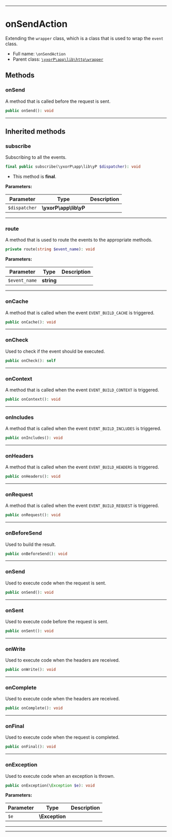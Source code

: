 ***

# onSendAction

Extending the `wrapper` class, which is a class that is used to wrap the `event` class.

* Full name: `\onSendAction`
* Parent class: [`\yxorP\app\lib\http\wrapper`](./yxorP/app/lib/http/wrapper.md)

## Methods

### onSend

A method that is called before the request is sent.

```php
public onSend(): void
```

***

## Inherited methods

### subscribe

Subscribing to all the events.

```php
final public subscribe(\yxorP\app\lib\yP $dispatcher): void
```

* This method is **final**.

**Parameters:**

| Parameter | Type | Description |
|-----------|------|-------------|
| `$dispatcher` | **\yxorP\app\lib\yP** |  |

***

### route

A method that is used to route the events to the appropriate methods.

```php
private route(string $event_name): void
```

**Parameters:**

| Parameter | Type | Description |
|-----------|------|-------------|
| `$event_name` | **string** |  |

***

### onCache

A method that is called when the event `EVENT_BUILD_CACHE` is triggered.

```php
public onCache(): void
```

***

### onCheck

Used to check if the event should be executed.

```php
public onCheck(): self
```

***

### onContext

A method that is called when the event `EVENT_BUILD_CONTEXT` is triggered.

```php
public onContext(): void
```

***

### onIncludes

A method that is called when the event `EVENT_BUILD_INCLUDES` is triggered.

```php
public onIncludes(): void
```

***

### onHeaders

A method that is called when the event `EVENT_BUILD_HEADERS` is triggered.

```php
public onHeaders(): void
```

***

### onRequest

A method that is called when the event `EVENT_BUILD_REQUEST` is triggered.

```php
public onRequest(): void
```

***

### onBeforeSend

Used to build the result.

```php
public onBeforeSend(): void
```

***

### onSend

Used to execute code when the request is sent.

```php
public onSend(): void
```

***

### onSent

Used to execute code before the request is sent.

```php
public onSent(): void
```

***

### onWrite

Used to execute code when the headers are received.

```php
public onWrite(): void
```

***

### onComplete

Used to execute code when the headers are received.

```php
public onComplete(): void
```

***

### onFinal

Used to execute code when the request is completed.

```php
public onFinal(): void
```

***

### onException

Used to execute code when an exception is thrown.

```php
public onException(\Exception $e): void
```

**Parameters:**

| Parameter | Type | Description |
|-----------|------|-------------|
| `$e` | **\Exception** |  |

***


***

